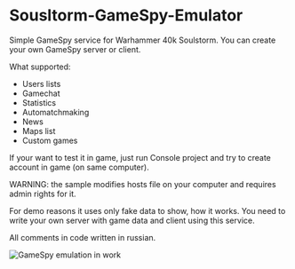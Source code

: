 # Sousltorm-GameSpy-Emulator
Simple GameSpy service for Warhammer 40k Soulstorm. You can create your own GameSpy server or client.

What supported:
- Users lists
- Gamechat
- Statistics
- Automatchmaking
- News 
- Maps list
- Custom games

If your want to test it in game, just run Console project and try to create account in game (on same computer).
 
WARNING: the sample modifies hosts file on your computer and requires admin rights for it.

For demo reasons it uses only fake data to show, how it works.
You need to write your own server with game data and client using this service.

All comments in code written in russian.

![GameSpy emulation in work](image.png?raw=true "GameSpy emulation in work")
